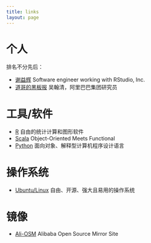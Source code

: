 ```yaml
---
title: links
layout: page
---
```


# 个人

排名不分先后：

- [谢益辉](http://yihui.name/cn/) Software engineer working with RStudio, Inc.
- [道哥的黑板报](http://www1.taosay.net/) 吴翰清，阿里巴巴集团研究员

# 工具/软件

- [R](http://www.r-project.org) 自由的统计计算和图形软件
- [Scala](http://www.scala-lang.org) Object-Oriented Meets Functional
- [Python](https://www.python.org) 面向对象、解释型计算机程序设计语言

# 操作系统

- [Ubuntu/Linux](http://www.ubuntu.com/)  自由、开源、强大且易用的操作系统

# 镜像

- [Ali-OSM](http://mirrors.aliyun.com/)  Alibaba Open Source Mirror Site
